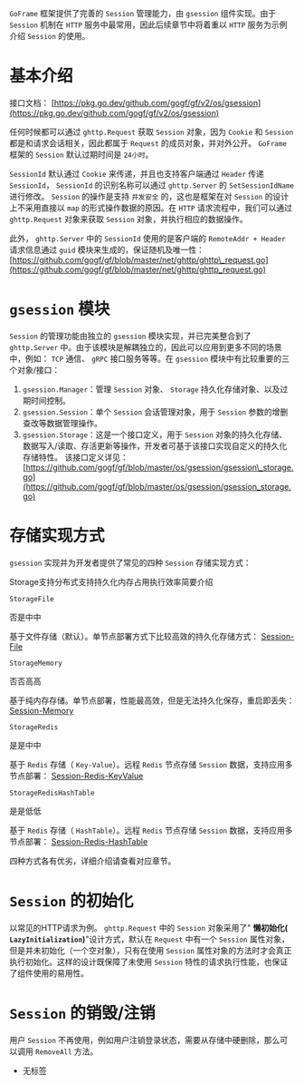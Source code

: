 `GoFrame` 框架提供了完善的 `Session` 管理能力，由 `gsession` 组件实现。由于 `Session` 机制在 `HTTP` 服务中最常用，因此后续章节中将着重以 `HTTP` 服务为示例介绍 `Session` 的使用。

# 基本介绍

接口文档： [https://pkg.go.dev/github.com/gogf/gf/v2/os/gsession](https://pkg.go.dev/github.com/gogf/gf/v2/os/gsession)

任何时候都可以通过 `ghttp.Request` 获取 `Session` 对象，因为 `Cookie` 和 `Session` 都是和请求会话相关，因此都属于 `Request` 的成员对象，并对外公开。 `GoFrame` 框架的 `Session` 默认过期时间是 `24小时`。

`SessionId` 默认通过 `Cookie` 来传递，并且也支持客户端通过 `Header` 传递 `SessionId`， `SessionId` 的识别名称可以通过 `ghttp.Server` 的 `SetSessionIdName` 进行修改。 `Session` 的操作是支持 `并发安全` 的，这也是框架在对 `Session` 的设计上不采用直接以 `map` 的形式操作数据的原因。在 `HTTP` 请求流程中，我们可以通过 `ghttp.Request` 对象来获取 `Session` 对象，并执行相应的数据操作。

此外， `ghttp.Server` 中的 `SessionId` 使用的是客户端的 `RemoteAddr + Header` 请求信息通过 `guid` 模块来生成的，保证随机及唯一性： [https://github.com/gogf/gf/blob/master/net/ghttp/ghttp\_request.go](https://github.com/gogf/gf/blob/master/net/ghttp/ghttp_request.go)

# `gsession` 模块

`Session` 的管理功能由独立的 `gsession` 模块实现，并已完美整合到了 `ghttp.Server` 中。由于该模块是解耦独立的，因此可以应用到更多不同的场景中，例如： `TCP` 通信、 `gRPC` 接口服务等等。在 `gsession` 模块中有比较重要的三个对象/接口：

1. `gsession.Manager`：管理 `Session` 对象、 `Storage` 持久化存储对象、以及过期时间控制。
2. `gsession.Session`：单个 `Session` 会话管理对象，用于 `Session` 参数的增删查改等数据管理操作。
3. `gsession.Storage`：这是一个接口定义，用于 `Session` 对象的持久化存储、数据写入/读取、存活更新等操作，开发者可基于该接口实现自定义的持久化存储特性。 该接口定义详见： [https://github.com/gogf/gf/blob/master/os/gsession/gsession\_storage.go](https://github.com/gogf/gf/blob/master/os/gsession/gsession_storage.go)

# 存储实现方式

`gsession` 实现并为开发者提供了常见的四种 `Session` 存储实现方式：

Storage支持分布式支持持久化内存占用执行效率简要介绍

`StorageFile`

否是中中

基于文件存储（默认）。单节点部署方式下比较高效的持久化存储方式： [Session-File](/docs/WEB服务开发/Session/Session-File)

`StorageMemory`

否否高高

基于纯内存存储。单节点部署，性能最高效，但是无法持久化保存，重启即丢失： [Session-Memory](/docs/WEB服务开发/Session/Session-Memory)

`StorageRedis`

是是中中

基于 `Redis` 存储（ `Key-Value`）。远程 `Redis` 节点存储 `Session` 数据，支持应用多节点部署： [Session-Redis-KeyValue](/docs/WEB服务开发/Session/Session-Redis-KeyValue)

`StorageRedisHashTable`

是是低低

基于 `Redis` 存储（ `HashTable`）。远程 `Redis` 节点存储 `Session` 数据，支持应用多节点部署： [Session-Redis-HashTable](/docs/WEB服务开发/Session/Session-Redis-HashTable)

四种方式各有优劣，详细介绍请查看对应章节。

# `Session` 的初始化

以常见的HTTP请求为例。 `ghttp.Request` 中的 `Session` 对象采用了" **懒初始化( `LazyInitialization`)**"设计方式，默认在 `Request` 中有一个 `Session` 属性对象，但是并未初始化（一个空对象），只有在使用 `Session` 属性对象的方法时才会真正执行初始化。这样的设计既保障了未使用 `Session` 特性的请求执行性能，也保证了组件使用的易用性。

# `Session` 的销毁/注销

用户 `Session` 不再使用，例如用户注销登录状态，需要从存储中硬删除，那么可以调用 `RemoveAll` 方法。

- 无标签
